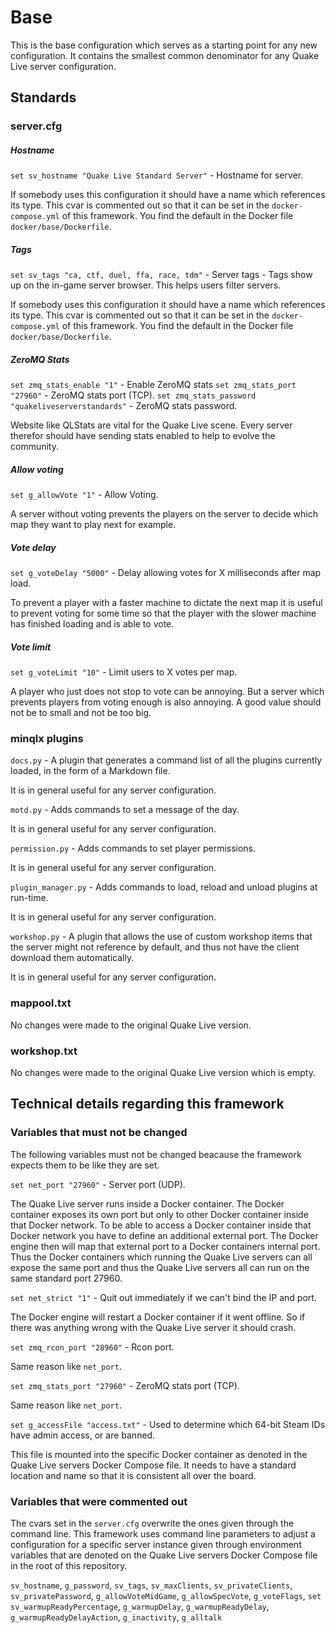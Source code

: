 # Base

This is the base configuration which serves as a starting point for any new configuration. It contains the smallest common denominator for any Quake Live server configuration.

## Standards

### server.cfg

##### Hostname

`set sv_hostname "Quake Live Standard Server"` - Hostname for server.

If somebody uses this configuration it should have a name which references its type. This cvar is commented out so that it can be set in the `docker-compose.yml` of this framework. You find the default in the Docker file `docker/base/Dockerfile`.

##### Tags

`set sv_tags "ca, ctf, duel, ffa, race, tdm"` - Server tags - Tags show up on the in-game server browser. This helps users filter servers.

If somebody uses this configuration it should have a name which references its type. This cvar is commented out so that it can be set in the `docker-compose.yml` of this framework. You find the default in the Docker file `docker/base/Dockerfile`.

##### ZeroMQ Stats

`set zmq_stats_enable "1"` - Enable ZeroMQ stats
`set zmq_stats_port "27960"` - ZeroMQ stats port (TCP).
`set zmq_stats_password "quakeliveserverstandards"` - ZeroMQ stats password.

Website like QLStats are vital for the Quake Live scene. Every server therefor should have sending stats enabled to help to evolve the community.

##### Allow voting

`set g_allowVote "1"` - Allow Voting.

A server without voting prevents the players on the server to decide which map they want to play next for example.

##### Vote delay

`set g_voteDelay "5000"` - Delay allowing votes for X milliseconds after map load.

To prevent a player with a faster machine to dictate the next map it is useful to prevent voting for some time so that the player with the slower machine has finished loading and is able to vote.

##### Vote limit

`set g_voteLimit "10"` - Limit users to X votes per map.

A player who just does not stop to vote can be annoying. But a server which prevents players from voting enough is also annoying. A good value should not be to small and not be too big.

### minqlx plugins

`docs.py` - A plugin that generates a command list of all the plugins currently loaded, in the form of a Markdown file.

It is in general useful for any server configuration.

`motd.py` - Adds commands to set a message of the day.

It is in general useful for any server configuration.

`permission.py` - Adds commands to set player permissions.

It is in general useful for any server configuration.

`plugin_manager.py` - Adds commands to load, reload and unload plugins at run-time.

It is in general useful for any server configuration.

`workshop.py` - A plugin that allows the use of custom workshop items that the server might not reference by default, and thus not have the client download them automatically.

It is in general useful for any server configuration.

### mappool.txt

No changes were made to the original Quake Live version.

### workshop.txt

No changes were made to the original Quake Live version which is empty.

## Technical details regarding this framework

### Variables that must not be changed

The following variables must not be changed beacause the framework expects them to be like they are set.

`set net_port "27960"` -  Server port (UDP).

The Quake Live server runs inside a Docker container. The Docker container exposes its own port but only to other Docker container inside that Docker network. To be able to access a Docker container inside that Docker network you have to define an additional external port. The Docker engine then will map that external port to a Docker containers internal port. Thus the Docker containers which running the Quake Live servers can all expose the same port and thus the Quake Live servers all can run on the same standard port 27960.

`set net_strict "1"` -  Quit out immediately if we can't bind the IP and port.

The Docker engine will restart a Docker container if it went offline. So if there was anything wrong with the Quake Live server it should crash.

`set zmq_rcon_port "28960"` - Rcon port.

Same reason like `net_port`.

`set zmq_stats_port "27960"` - ZeroMQ stats port (TCP).

Same reason like `net_port`.

`set g_accessFile "access.txt"` - Used to determine which 64-bit Steam IDs have admin access, or are banned.

This file is mounted into the specific Docker container as denoted in the Quake Live servers Docker Compose file. It needs to have a standard location and name so that it is consistent all over the board.

### Variables that were commented out

The cvars set in the `server.cfg` overwrite the ones given through the command line. This framework uses command line parameters to adjust a configuration for a specific server instance given through environment variables that are denoted on the Quake Live servers Docker Compose file in the root of this repository. 

`sv_hostname`, `g_password`, `sv_tags`, `sv_maxClients`, `sv_privateClients`, `sv_privatePassword`, `g_allowVoteMidGame`, `g_allowSpecVote`, `g_voteFlags`, `set sv_warmupReadyPercentage`, `g_warmupDelay`, `g_warmupReadyDelay`, `g_warmupReadyDelayAction`, `g_inactivity`, `g_alltalk`